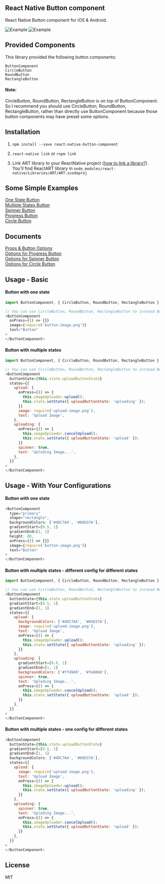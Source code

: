 ## React Native Button component

React Native Button component for iOS & Android.

![Example](https://jacklam718.github.io/react-native-button-component/build/video/circle-button-demo.gif)
![Example](https://jacklam718.github.io/react-native-button-component/build/video/button-demo.gif)


## Provided Components
This library provided the following button components:
```
ButtonComponent
CircleButton
RoundButton
RectangleButton
```

#### Note:
CircleButton, RoundButton, RectangleButton is on top of ButtonComponent.
So I recommend you should use CircleButton, RoundButton, RectangleButton, rather than directly use ButtonComponent because those button components may have preset some options.


## Installation
1. `npm install --save react-native-button-component`

2. `react-native link` or `rnpm link`

3. Link ART library to your ReactNative project ([how to link a library?](https://facebook.github.io/react-native/docs/linking-libraries-ios.html#content)). You'll find ReactART library in `node_modules/react-native/Libraries/ART/ART.xcodeproj`

## Some Simple Examples
<a href="https://github.com/jacklam718/react-native-button-component/blob/master/example/ButtonComponentExample/js/containers/OneStateButtons.js" target="_blank">
  One State Button
</a>
<br>
<a href="https://github.com/jacklam718/react-native-button-component/blob/master/example/ButtonComponentExample/js/containers/MultipleStatesButtons.js" target="_blank">
  Multiple States Button
</a>
<br>
<a href="https://github.com/jacklam718/react-native-button-component/blob/master/example/ButtonComponentExample/js/containers/SpinnerButtons.js" target="_blank">
  Spinner Button
</a>
<br>
<a href="https://github.com/jacklam718/react-native-button-component/blob/master/example/ButtonComponentExample/js/containers/ProgressButtons.js" target="_blank">
  Progress Button
</a>
<br>
<a href="https://github.com/jacklam718/react-native-button-component/blob/master/example/ButtonComponentExample/js/containers/CircleButtons.js" target="_blank">
  Circle Button
</a>

## Documents
<a href="https://github.com/jacklam718/react-native-button-component/blob/master/docs/props-and-button-state-attributes.md" target="_blank">
  Props & Button Options
</a>
<br />
<a href="https://github.com/jacklam718/react-native-button-component/blob/master/docs/progress-button-state-attributes.md" target="_blank">
  Options for Progress Button
</a>
<br />
<a href="https://github.com/jacklam718/react-native-button-component/blob/master/docs/spinner-button-state-attributes.md" target="_blank">
  Options for Spinner Button
</a>
<br />
<a href="https://github.com/jacklam718/react-native-button-component/blob/master/docs/circle-button-attributes.md" target="_blank">
  Options for Circle Button
</a>

## Usage - Basic

#### Button with one state
```javascript
import ButtonComponent, { CircleButton, RoundButton, RectangleButton } from 'react-native-button-component';

// You can use CircleButton, RoundButton, RectangleButton to instead ButtonComponent
<ButtonComponent
  onPress={() => {}}
  image={require('button-image.png')}
  text="Button"
>
</ButtonComponent>
```

#### Button with multiple states
```javascript
import ButtonComponent, { CircleButton, RoundButton, RectangleButton } from 'react-native-button-component';

// You can use CircleButton, RoundButton, RectangleButton to instead ButtonComponent
<ButtonComponent
  buttonState={this.state.uploadButtonState}
  states={{
    upload: {
      onPress={() => {
        this.imageUploader.upload();
        this.state.setState({ uploadButtonState: 'uploading' });
      }}
      image: require('upload-image.png'),
      text: 'Upload Image',
    },
    uploading: {
      onPress={() => {
        this.imageUploader.cancelUpload();
        this.state.setState({ uploadButtonState: 'upload' });
      }}
      spinner: true,
      text: 'Uploding Image...',
    },
  }}
>
</ButtonComponent>
```

## Usage - With Your Configurations

#### Button with one state
```javascript
<ButtonComponent
  type="primary"
  shape="rectangle",
  backgroundColors: ['#4DC7A4', '#66D37A'],
  gradientStart=[0.5, 1]
  gradientEnd=[1, 1]
  height: 80,
  onPress={() => {}}
  image={require('button-image.png')}
  text="Button"
>
</ButtonComponent>
```

#### Button with multiple states - different config for different states
```javascript
import ButtonComponent, { CircleButton, RoundButton, RectangleButton } from 'react-native-button-component';

// You can use CircleButton, RoundButton, RectangleButton to instead ButtonComponent
<ButtonComponent
  buttonState={this.state.uploadButtonState}
  gradientStart=[0.5, 1]
  gradientEnd=[1, 1]
  states={{
    upload: {
      backgroundColors: ['#4DC7A4', '#66D37A'],
      image: require('upload-image.png'),
      text: 'Upload Image',
      onPress={() => {
        this.imageUploader.upload();
        this.state.setState({ uploadButtonState: 'uploading' });
      }}
    },
    uploading: {
      gradientStart=[0.8, 1]
      gradientEnd=[1, 1]
      backgroundColors: ['#ff4949', '#fe6060'],
      spinner: true,
      text: 'Uploding Image...',
      onPress={() => {
        this.imageUploader.cancelUpload();
        this.state.setState({ uploadButtonState: 'upload' });
      }}
    },
  }}
>
</ButtonComponent>
```

#### Button with multiple states - one config for different states
```javascript
<ButtonComponent
  buttonState={this.state.uploadButtonState}
  gradientStart=[0.5, 1]
  gradientEnd=[1, 1]
  backgroundColors: ['#4DC7A4', '#66D37A'],
  states={{
    upload: {
      image: require('upload-image.png'),
      text: 'Upload Image',
      onPress={() => {
        this.imageUploader.upload();
        this.state.setState({ uploadButtonState: 'uploading' });
      }}
    },
    uploading: {
      spinner: true,
      text: 'Uploding Image...',
      onPress={() => {
        this.imageUploader.cancelUpload();
        this.state.setState({ uploadButtonState: 'upload' });
      }}
    },
  }}
>
</ButtonComponent>
```

## License
MIT
